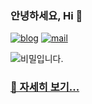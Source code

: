 ### 안녕하세요, Hi 👋
[![blog](http://img.shields.io/badge/-tech%20blog-black?style=round-square&logo=github&link=https://outstanding1301.github.io/)](https://outstanding1301.github.io/) [![mail](https://img.shields.io/badge/mail-d14836?style=round-square&logo=Gmail&logoColor=white&link=mailto:outstanding1301@gmail.com)](mailto:outstanding1301@gmail.com)

<img src="https://media.giphy.com/media/69v0ObT7bUgJWxepJt/giphy.gif" alt="비밀입니다.">

### [🚀 자세히 보기...](https://outstanding1301.github.io/about)

